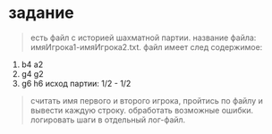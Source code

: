 # задание
> есть файл с историей шахматной партии. название файла: имяИгрока1-имяИгрока2.txt.
> файл имеет след содержимое:
1. b4 a2
2. g4 g2
3. g6 h6
исход партии: 1/2 - 1/2
> считать имя первого и второго игрока, пройтись по файлу и вывести каждую строку. обработать возможные ошибки. логировать шаги в отдельный лог-файл.
